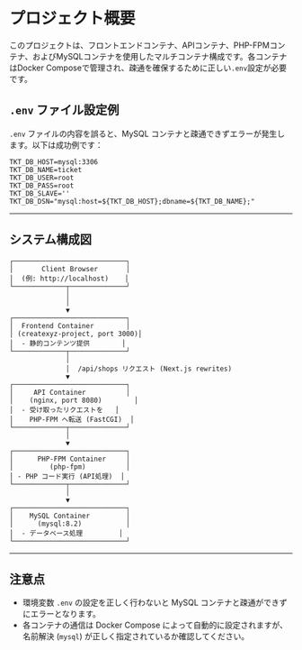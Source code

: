 # プロジェクト概要

このプロジェクトは、フロントエンドコンテナ、APIコンテナ、PHP-FPMコンテナ、およびMySQLコンテナを使用したマルチコンテナ構成です。各コンテナはDocker Composeで管理され、疎通を確保するために正しい`.env`設定が必要です。

## `.env` ファイル設定例

`.env` ファイルの内容を誤ると、MySQL コンテナと疎通できずエラーが発生します。以下は成功例です：

```env
TKT_DB_HOST=mysql:3306
TKT_DB_NAME=ticket
TKT_DB_USER=root
TKT_DB_PASS=root
TKT_DB_SLAVE=''
TKT_DB_DSN="mysql:host=${TKT_DB_HOST};dbname=${TKT_DB_NAME};"
```

---

## システム構成図

```
┌────────────────────────────┐
│       Client Browser       │
│  (例: http://localhost)    │
└─────────────┬──────────────┘
              │
              │
              ▼
┌────────────────────────────┐
│  Frontend Container        │
│ (createxyz-project, port 3000)│
│  - 静的コンテンツ提供        │
└─────────────┬──────────────┘
              │
              │  /api/shops リクエスト (Next.js rewrites)
              ▼
┌────────────────────────────┐
│     API Container          │
│    (nginx, port 8080)        │
│  - 受け取ったリクエストを   │
│    PHP-FPM へ転送 (FastCGI)  │
└─────────────┬──────────────┘
              │
              ▼
┌────────────────────────────┐
│      PHP-FPM Container     │
│         (php-fpm)          │
│ - PHP コード実行 (API処理)  │
└─────────────┬──────────────┘
              │
              ▼
┌────────────────────────────┐
│    MySQL Container         │
│      (mysql:8.2)           │
│  - データベース処理         │
└────────────────────────────┘
```

---

## 注意点

- 環境変数 `.env` の設定を正しく行わないと MySQL コンテナと疎通ができずにエラーとなります。
- 各コンテナの通信は Docker Compose によって自動的に設定されますが、名前解決 (`mysql`) が正しく指定されているか確認してください。


